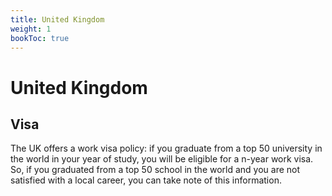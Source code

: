 ```yaml
---
title: United Kingdom
weight: 1
bookToc: true
---
```


# United Kingdom



## Visa

The UK offers a work visa policy: if you graduate from a top 50 university in the world in your year of study, you will be eligible for a n-year work visa. So, if you graduated from a top 50 school in the world and you are not satisfied with a local career, you can take note of this information.


<!-- Non-commonwealth foreigners do not have 'right to abode', nor do they have a path towards 'right to abode'. 'Right to abode' is reserved for Commonwealth citizens only, non-Commonwealth immigrants only can possibly have 'leave to remain'. 

In modern English, it would be 'allowing/condoning someone to remain'. British immigration law are extremely complicated (as most E&W laws are). Even though in practicalities there wouldn't be significant discrepancies between 'right to abode' and 'leave to remain', sometimes it does matter, like if an immigrant committed a penal offense, if they're a Commonwealth citizen with right to abode they're not likely to be deported, but with a non-Commonwealth citizen with indefinite leave to remain, they could face deportation. -->
